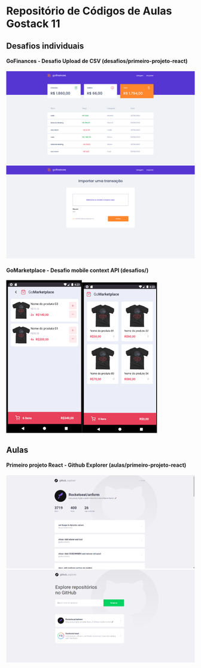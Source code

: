 # Repositório de Códigos de Aulas Gostack 11

## Desafios individuais

#### GoFinances - Desafio Upload de CSV (desafios/primeiro-projeto-react)

<img src="screens/GoFinancesChallengeUploadList.png" alt="GoFinances Challenge Upload List" />

<img src="screens/GoFinancesChallengeUploadImport.png" alt="GoFinances Challenge Upload Import" />

#### GoMarketplace - Desafio mobile context API  (desafios/)

<img width="40%" src="screens/GoMarketplaceProducts.png" alt="GoMarketplace Products" /><img  width="40%" src="screens/GoMarketplaceCart.png" alt="GoFinances GoMarketplace Cart" />

## Aulas

#### Primeiro projeto React - Github Explorer (aulas/primeiro-projeto-react)

<img src="screens/GithubExplorerDashboard.png" alt="Github Explorer Dashboard" />
<img src="screens/GithubExplorerIssues.png" alt="Github Explorer Issues" />
